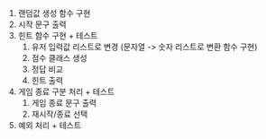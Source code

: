 1. 랜덤값 생성 함수 구현
2. 시작 문구 출력
3. 힌트 함수 구현 + 테스트
   1. 유저 입력값 리스트로 변경 (문자열 -> 숫자 리스트로 변환 함수 구현)
   2. 점수 클래스 생성
   3. 정답 비교
   4. 힌트 출력
4. 게임 종료 구분 처리 + 테스트
   1. 게임 종료 문구 출력
   2. 재시작/종료 선택
5. 예외 처리 + 테스트
